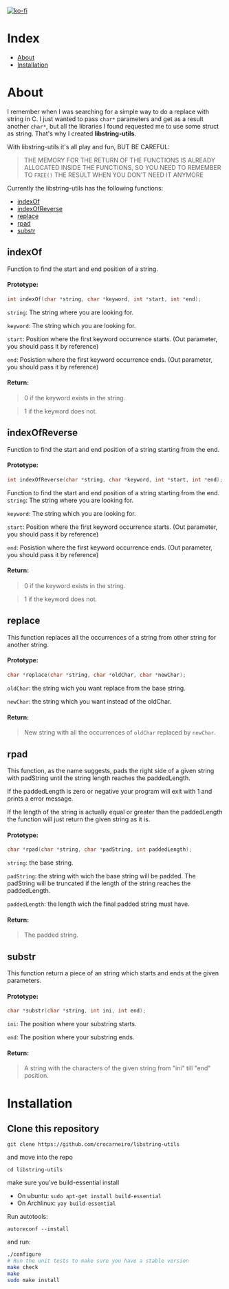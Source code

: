 [![ko-fi](https://www.ko-fi.com/img/githubbutton_sm.svg)](https://ko-fi.com/X8X41FYY7)

# Index
* [About](#About)
* [Installation](#Installation)

# About

I remember when I was searching for a simple way to do a replace with string in C. I just wanted to pass `char*` parameters and get as a result another `char*`, but all the libraries I found requested me to use some struct as string. That's why I created **libstring-utils**.

With libstring-utils it's all play and fun, BUT BE CAREFUL:

> THE MEMORY FOR THE RETURN OF THE FUNCTIONS IS ALREADY
> ALLOCATED INSIDE THE FUNCTIONS, SO YOU NEED TO
> REMEMBER TO `FREE()` THE RESULT WHEN YOU DON'T NEED IT
> ANYMORE

Currently the libstring-utils has the following functions:

* [indexOf](#indexOf)
* [indexOfReverse](#indexOfReverse)
* [replace](#replace)
* [rpad](#rpad)
* [substr](#substr)

## indexOf
Function to find the start and end position of a string.

#### Prototype:
```c
int indexOf(char *string, char *keyword, int *start, int *end);
```

`string`: The string where you are looking for.

`keyword`: The string which you are looking for.

`start`: Position where the first keyword occurrence starts. (Out parameter, you should pass it by reference)

`end`: Posistion where the first keyword occurrence ends. (Out parameter, you should pass it by reference)

#### Return:
> 0 if the keyword exists in the string.

> 1 if the keyword does not.

## indexOfReverse
Function to find the start and end position of a string starting from the end.

#### Prototype:
```c
int indexOfReverse(char *string, char *keyword, int *start, int *end);
```

Function to find the start and end position of a string starting from the end.
`string`: The string where you are looking for.

`keyword`: The string which you are looking for.

`start`: Position where the first keyword occurrence starts. (Out parameter, you should pass it by reference)

`end`: Posistion where the first keyword occurrence ends. (Out parameter, you should pass it by reference)

 #### Return:
 > 0 if the keyword exists in the string.

 > 1 if the keyword does not.

## replace
This function replaces all the occurrences of a string from other string for another string.

#### Prototype:
```c
char *replace(char *string, char *oldChar, char *newChar);
```

`oldChar`: the string wich you want replace from the base string.

`newChar`: the string which you want instead of the oldChar.

#### Return:
> New string with all the occurrences of `oldChar` replaced by `newChar`.

## rpad
This function, as the name suggests, pads the right side of a given string with padString until the string length reaches the paddedLength.

If the paddedLength is zero or negative your program will exit with 1 and prints a error message.

If the length of the string is actually equal or greater than the paddedLength the function will just return the given string as it is.

#### Prototype:
```c
char *rpad(char *string, char *padString, int paddedLength);
```

`string`: the base string.

`padString`: the string with wich the base string will be padded. The padString will be truncated if the length of the string reaches the paddedLength.

`paddedLength`: the length wich the final padded string must have.

#### Return:
> The padded string.

## substr
This function return a piece of an string which starts and ends at the given parameters.

#### Prototype:
```c
char *substr(char *string, int ini, int end);
```

`ini`: The position where your substring starts.

`end`: The position where your substring ends.

#### Return:
> A string with the characters of the given string from "ini" till "end" position.

# Installation

## Clone this repository

`git clone https://github.com/crocarneiro/libstring-utils`

and move into the repo

`cd libstring-utils`

make sure you've build-essential install

* On ubuntu: `sudo apt-get install build-essential`
* On Archlinux: `yay build-essential`

Run autotools:

`autoreconf --install`

and run:
```sh
./configure
# Run the unit tests to make sure you have a stable version
make check
make
sudo make install
```